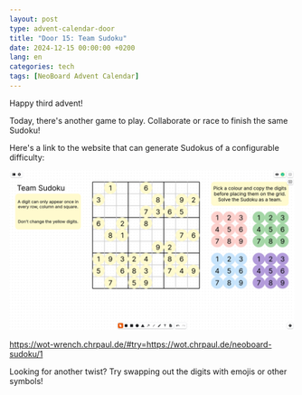 ```yaml
---
layout: post
type: advent-calendar-door
title: "Door 15: Team Sudoku"
date: 2024-12-15 00:00:00 +0200
lang: en
categories: tech
tags: [NeoBoard Advent Calendar]
---
```


Happy third advent!

Today, there's another game to play. Collaborate or race to finish the same Sudoku!

Here's a link to the website that can generate Sudokus of a configurable difficulty:

![](./preview.png)

https://wot-wrench.chrpaul.de/#try=https://wot.chrpaul.de/neoboard-sudoku/1

Looking for another twist? Try swapping out the digits with emojis or other symbols!
